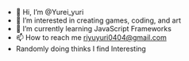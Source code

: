 - 👋 Hi, I’m @Yurei_yuri
- 👀 I’m interested in creating games, coding, and art
- 🌱 I’m currently learning JavaScript Frameworks
- 📫 How to reach me riyuyuri0404@gmail.com
- Randomly doing thinks I find Interesting

<!---
Yurei04/Yurei04 is a ✨ special ✨ repository because its `README.md` (this file) appears on your GitHub profile.
You can click the Preview link to take a look at your changes.
--->
